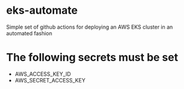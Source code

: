 # eks-automate
Simple set of github actions for deploying an AWS EKS cluster in an automated fashion


# The following secrets must be set

- AWS_ACCESS_KEY_ID
- AWS_SECRET_ACCESS_KEY
